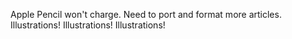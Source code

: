 Apple Pencil won't charge. Need to port and format more articles. Illustrations! Illustrations! Illustrations!
